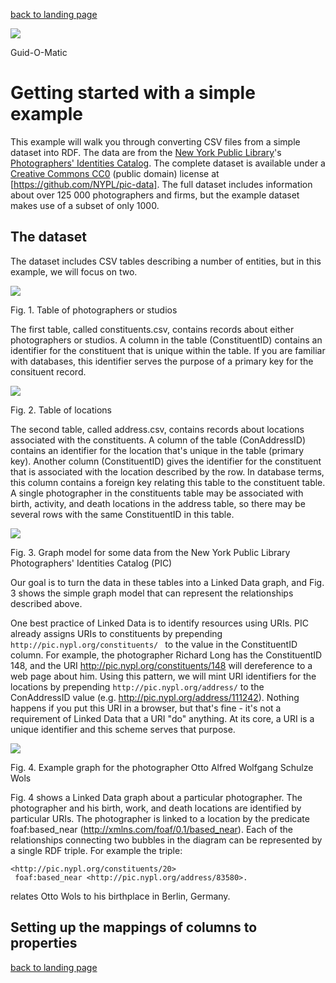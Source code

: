 [back to landing page](README.md)

![](https://raw.githubusercontent.com/baskaufs/guid-o-matic/master/squid.bmp)

Guid-O-Matic

# Getting started with a simple example

This example will walk you through converting CSV files from a simple dataset into RDF.  The data are from the [New York Public Library](https://www.nypl.org/)'s [Photographers' Identities Catalog](http://pic.nypl.org/).  The complete dataset is available under a [Creative Commons CC0](https://creativecommons.org/publicdomain/zero/1.0/deed.en) (public domain) license at [https://github.com/NYPL/pic-data].  The full dataset includes information about over 125 000 photographers and firms, but the example dataset makes use of a subset of only 1000.  

## The dataset

The dataset includes CSV tables describing a number of entities, but in this example, we will focus on two.

![](https://raw.githubusercontent.com/baskaufs/guid-o-matic/master/images/constituent-table.png)

Fig. 1. Table of photographers or studios

The first table, called constituents.csv, contains records about either photographers or studios.  A column in the table (ConstituentID) contains an identifier for the constituent that is unique within the table.  If you are familiar with databases, this identifier serves the purpose of a primary key for the consituent record.

![](https://raw.githubusercontent.com/baskaufs/guid-o-matic/master/images/address-table.png)

Fig. 2. Table of locations

The second table, called address.csv, contains records about locations associated with the constituents.  A column of the table (ConAddressID) contains an identifier for the location that's unique in the table (primary key).  Another column (ConstituentID) gives the identifier for the constituent that is associated with the location described by the row.  In database terms, this column contains a foreign key relating this table to the constituent table.  A single photographer in the constituents table may be associated with birth, activity, and death locations in the address table, so there may be several rows with the same ConstituentID in this table.

![](https://raw.githubusercontent.com/baskaufs/guid-o-matic/master/images/nypl-pic-graph-model.png)

Fig. 3. Graph model for some data from the New York Public Library Photographers' Identities Catalog (PIC)

Our goal is to turn the data in these tables into a Linked Data graph, and Fig. 3 shows the simple graph model that can represent the relationships described above.

One best practice of Linked Data is to identify resources using URIs.  PIC already assigns URIs to constituents by prepending ```http://pic.nypl.org/constituents/ ``` to the value in the ConstituentID column.  For example, the photographer Richard Long has the ConstituentID 148, and the URI http://pic.nypl.org/constituents/148 will dereference to a web page about him.  Using this pattern, we will mint URI identifiers for the locations by prepending ```http://pic.nypl.org/address/``` to the ConAddressID value (e.g. http://pic.nypl.org/address/111242).  Nothing happens if you put this URI in a browser, but that's fine - it's not a requirement of Linked Data that a URI "do" anything.  At its core, a URI is a unique identifier and this scheme serves that purpose.

![](https://raw.githubusercontent.com/baskaufs/guid-o-matic/master/images/nypl-pic-graph-example.png)

Fig. 4. Example graph for the photographer Otto Alfred Wolfgang Schulze Wols

Fig. 4 shows a Linked Data graph about a particular photographer.  The photographer and his birth, work, and death locations are identified by particular URIs. The photographer is linked to a location by the predicate foaf:based_near (http://xmlns.com/foaf/0.1/based_near).  Each of the relationships connecting two bubbles in the diagram can be represented by a single RDF triple.  For example the triple:

```
<http://pic.nypl.org/constituents/20>
 foaf:based_near <http://pic.nypl.org/address/83580>.
```

relates Otto Wols to his birthplace in Berlin, Germany.

## Setting up the mappings of columns to properties




[back to landing page](README.md)
